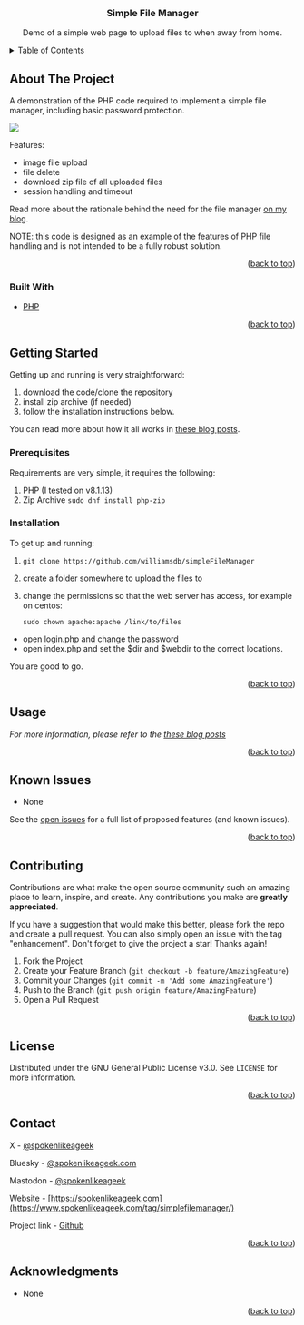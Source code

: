 <a name="readme-top"></a>

 
<!-- PROJECT LOGO -->
<br />
<div align="center">

<h3 align="center">Simple File Manager</h3>

  <p align="center">
    Demo of a simple web page to upload files to when away from home.
    <br />
  </p>
</div>



<!-- TABLE OF CONTENTS -->
<details>
  <summary>Table of Contents</summary>
  <ol>
    <li>
      <a href="#about-the-project">About The Project</a>
      <ul>
        <li><a href="#built-with">Built With</a></li>
      </ul>
    </li>
    <li>
      <a href="#getting-started">Getting Started</a>
      <ul>
        <li><a href="#prerequisites">Prerequisites</a></li>
        <li><a href="#installation">Installation</a></li>
      </ul>
    </li>
    <li><a href="#usage">Usage</a></li>
    <li><a href="#roadmap">Roadmap</a></li>
    <li><a href="#contributing">Contributing</a></li>
    <li><a href="#license">License</a></li>
    <li><a href="#contact">Contact</a></li>
    <li><a href="#acknowledgments">Acknowledgments</a></li>
  </ol>
</details>



<!-- ABOUT THE PROJECT -->
## About The Project

A demonstration of the PHP code required to implement a simple file manager, including basic password protection.  

![](https://www.spokenlikeageek.com/wp-content/uploads/2024/12/2024-12-03-13-06-01.png)

Features:

* image file upload
* file delete
* download zip file of all uploaded files
* session handling and timeout

Read more about the rationale behind the need for the file manager [on my blog](http://www.spokenlikeageek.com/2015/07/20/a-very-simple-file-manager-in-php/).

NOTE: this code is designed as an example of the features of PHP file handling and is not intended to be a fully robust solution.

<p align="right">(<a href="#readme-top">back to top</a>)</p>



### Built With

* [PHP](https://php.net)

<p align="right">(<a href="#readme-top">back to top</a>)</p>



<!-- GETTING STARTED -->
## Getting Started

Getting up and running is very straightforward:

1. download the code/clone the repository
2. install zip archive (if needed)
3. follow the installation instructions below.


You can read more about how it all works in [these blog posts](https://www.spokenlikeageek.com/tag/simplefilemanager/).

### Prerequisites

Requirements are very simple, it requires the following:

1. PHP (I tested on v8.1.13)
2. Zip Archive ```sudo dnf install php-zip```

### Installation

To get up and running:

1. ```git clone https://github.com/williamsdb/simpleFileManager```
2. create a folder somewhere to upload the files to
3. change the permissions so that the web server has access, for example on centos:

    ```sudo chown apache:apache /link/to/files```

* open login.php and change the password
* open index.php and set the $dir and $webdir to the correct locations.

You are good to go.


<p align="right">(<a href="#readme-top">back to top</a>)</p>



<!-- USAGE EXAMPLES -->
## Usage

_For more information, please refer to the [these blog posts](https://www.spokenlikeageek.com/tag/simplefilemanager/)_

<p align="right">(<a href="#readme-top">back to top</a>)</p>



<!-- ROADMAP -->
## Known Issues

- None

See the [open issues](https://github.com/williamsdb/simpleFileManager/issues) for a full list of proposed features (and known issues).

<p align="right">(<a href="#readme-top">back to top</a>)</p>



<!-- CONTRIBUTING -->
## Contributing

Contributions are what make the open source community such an amazing place to learn, inspire, and create. Any contributions you make are **greatly appreciated**.

If you have a suggestion that would make this better, please fork the repo and create a pull request. You can also simply open an issue with the tag "enhancement".
Don't forget to give the project a star! Thanks again!

1. Fork the Project
2. Create your Feature Branch (`git checkout -b feature/AmazingFeature`)
3. Commit your Changes (`git commit -m 'Add some AmazingFeature'`)
4. Push to the Branch (`git push origin feature/AmazingFeature`)
5. Open a Pull Request

<p align="right">(<a href="#readme-top">back to top</a>)</p>



<!-- LICENSE -->
## License

Distributed under the GNU General Public License v3.0. See `LICENSE` for more information.

<p align="right">(<a href="#readme-top">back to top</a>)</p>



<!-- CONTACT -->
## Contact

X - [@spokenlikeageek](https://x.com/spokenlikeageek) 

Bluesky - [@spokenlikeageek.com](https://bsky.app/profile/spokenlikeageek.com)

Mastodon - [@spokenlikeageek](https://techhub.social/@spokenlikeageek)

Website - [https://spokenlikeageek.com](https://www.spokenlikeageek.com/tag/simplefilemanager/)

Project link - [Github](https://github.com/williamsdb/simpleFileManager)

<p align="right">(<a href="#readme-top">back to top</a>)</p>



<!-- ACKNOWLEDGMENTS -->
## Acknowledgments

* None

<p align="right">(<a href="#readme-top">back to top</a>)</p>



<!-- MARKDOWN LINKS & IMAGES -->
<!-- https://www.markdownguide.org/basic-syntax/#reference-style-links -->
[contributors-shield]: https://img.shields.io/github/contributors/github_username/repo_name.svg?style=for-the-badge
[contributors-url]: https://github.com/github_username/repo_name/graphs/contributors
[forks-shield]: https://img.shields.io/github/forks/github_username/repo_name.svg?style=for-the-badge
[forks-url]: https://github.com/github_username/repo_name/network/members
[stars-shield]: https://img.shields.io/github/stars/github_username/repo_name.svg?style=for-the-badge
[stars-url]: https://github.com/github_username/repo_name/stargazers
[issues-shield]: https://img.shields.io/github/issues/github_username/repo_name.svg?style=for-the-badge
[issues-url]: https://github.com/github_username/repo_name/issues
[license-shield]: https://img.shields.io/github/license/github_username/repo_name.svg?style=for-the-badge
[license-url]: https://github.com/github_username/repo_name/blob/master/LICENSE.txt
[linkedin-shield]: https://img.shields.io/badge/-LinkedIn-black.svg?style=for-the-badge&logo=linkedin&colorB=555
[linkedin-url]: https://linkedin.com/in/linkedin_username
[product-screenshot]: images/screenshot.png
[Next.js]: https://img.shields.io/badge/next.js-000000?style=for-the-badge&logo=nextdotjs&logoColor=white
[Next-url]: https://nextjs.org/
[React.js]: https://img.shields.io/badge/React-20232A?style=for-the-badge&logo=react&logoColor=61DAFB
[React-url]: https://reactjs.org/
[Vue.js]: https://img.shields.io/badge/Vue.js-35495E?style=for-the-badge&logo=vuedotjs&logoColor=4FC08D
[Vue-url]: https://vuejs.org/
[Angular.io]: https://img.shields.io/badge/Angular-DD0031?style=for-the-badge&logo=angular&logoColor=white
[Angular-url]: https://angular.io/
[Svelte.dev]: https://img.shields.io/badge/Svelte-4A4A55?style=for-the-badge&logo=svelte&logoColor=FF3E00
[Svelte-url]: https://svelte.dev/
[Laravel.com]: https://img.shields.io/badge/Laravel-FF2D20?style=for-the-badge&logo=laravel&logoColor=white
[Laravel-url]: https://laravel.com
[Bootstrap.com]: https://img.shields.io/badge/Bootstrap-563D7C?style=for-the-badge&logo=bootstrap&logoColor=white
[Bootstrap-url]: https://getbootstrap.com
[JQuery.com]: https://img.shields.io/badge/jQuery-0769AD?style=for-the-badge&logo=jquery&logoColor=white
[JQuery-url]: https://jquery.com 
